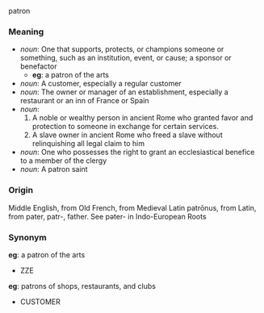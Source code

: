 patron
### Meaning
+ _noun_: One that supports, protects, or champions someone or something, such as an institution, event, or cause; a sponsor or benefactor
    + __eg__: a patron of the arts
+ _noun_: A customer, especially a regular customer
+ _noun_: The owner or manager of an establishment, especially a restaurant or an inn of France or Spain
+ _noun_:
   1. A noble or wealthy person in ancient Rome who granted favor and protection to someone in exchange for certain services.
   2. A slave owner in ancient Rome who freed a slave without relinquishing all legal claim to him
+ _noun_: One who possesses the right to grant an ecclesiastical benefice to a member of the clergy
+ _noun_: A patron saint

### Origin

Middle English, from Old French, from Medieval Latin patrōnus, from Latin, from pater, patr-, father. See pəter- in Indo-European Roots

### Synonym

__eg__: a patron of the arts

+ ZZE

__eg__: patrons of shops, restaurants, and clubs

+ CUSTOMER


